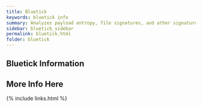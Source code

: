 ```yaml
---
title: Bluetick
keywords: bluetick info
summary: Analyzes payload entropy, file signatures, and other signature-based methods to identify whether or not the contents of an arbitrary file is encrypted, encoded, or plaintext
sidebar: bluetick_sidebar
permalink: bluetick.html
folder: bluetick
---
```


## Bluetick Information


## More Info Here
{% include links.html %}
